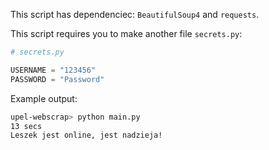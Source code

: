 This script has dependenciec: `BeautifulSoup4` and `requests`.

This script requires you to make another file `secrets.py`:

```py
# secrets.py

USERNAME = "123456"
PASSWORD = "Password"
```

Example output:
```sh
upel-webscrap> python main.py
13 secs
Leszek jest online, jest nadzieja!
```